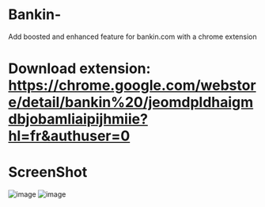 # Bankin-
Add boosted and enhanced feature for bankin.com with a chrome extension 

# Download extension: https://chrome.google.com/webstore/detail/bankin%20/jeomdpldhaigmdbjobamliaipijhmiie?hl=fr&authuser=0

# ScreenShot
![image](https://user-images.githubusercontent.com/19363319/222931725-3560fdd6-8ad6-4e37-aefa-00c89e4f19d1.png)
![image](https://user-images.githubusercontent.com/19363319/222931738-84d780c3-3cbd-4eda-9b71-41a123b8ae85.png)
